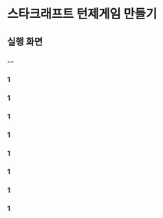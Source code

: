 # 스타크래프트 턴제게임 만들기


## 실행 화면

### --

 ### 1

### 1

### 1

### 1

### 1

### 1

### 1

### 1














